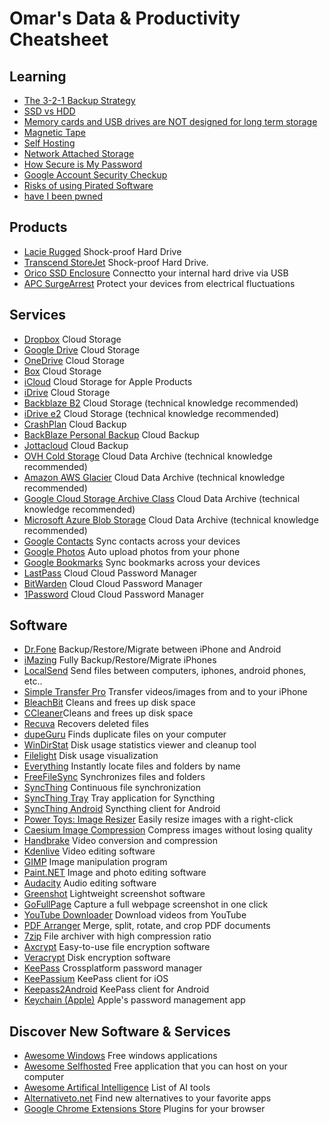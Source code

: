 # Omar's Data &amp; Productivity Cheatsheet

## Learning

- [The 3-2-1 Backup Strategy
](https://www.backblaze.com/blog/the-3-2-1-backup-strategy/)
- [SSD vs HDD](https://www.pcmag.com/comparisons/ssd-vs-hdd-whats-the-difference)
- [Memory cards and USB drives are NOT designed for long term storage](https://www.integralmemory.com/faq1/how-long-will-data-stay-valid-for-on-a-usb-drive/)
- [Magnetic Tape](https://www.nakivo.com/blog/tape-backup-overview/)
- [Self Hosting](https://ente.io/blog/self-hosting-101/)
- [Network Attached Storage](https://www.synology.com/en-global/dsm/solution/what-is-nas/for-home)
- [How Secure is My Password](https://www.security.org/how-secure-is-my-password/)
- [Google Account Security Checkup](https://myaccount.google.com/security-checkup/7)
- [Risks of using Pirated Software](https://en.iz.ru/en/1821959/dmitrii-bulgakov/take-board-how-hackers-spread-viruses-using-pirated-software)
- [have I been pwned](https://haveibeenpwned.com/)

## Products
- [Lacie Rugged](https://the-lacie.com/lacie-hard-drive-2tb/) Shock-proof Hard Drive
- [Transcend StoreJet](https://www.transcend-info.com/productexternal-hard-drive/storejet-25h3) Shock-proof Hard Drive.
- [Orico SSD Enclosure](https://oricotechs.com/collections/enclosure) Connectto your internal hard drive via USB
- [APC SurgeArrest](https://compuscience.com.eg/en/power-strip/1430-best-power-strip-apc-essential-surgearrest-1-outlet-230v-germany-black.html?srsltid=AfmBOop5tGLmpcmKHW8tmurT6aBlepZDyzdMEdd1ZS0K9tZq3aEHBZIK) Protect your devices from electrical fluctuations

## Services
- [Dropbox](https://www.dropbox.com/) Cloud Storage
- [Google Drive](https://drive.google.com/) Cloud Storage
- [OneDrive](https://www.microsoft.com/en-us/microsoft-365/onedrive/online-cloud-storage) Cloud Storage
- [Box](https://www.box.com/) Cloud Storage
- [iCloud](https://www.icloud.com/) Cloud Storage for Apple Products
- [iDrive](https://www.idrive.com/) Cloud Storage
- [Backblaze B2](https://www.backblaze.com/cloud-storage) Cloud Storage (technical knowledge recommended)
- [iDrive e2](https://www.idrive.com/s3-storage-e2/) Cloud Storage (technical knowledge recommended)
- [CrashPlan](https://www.crashplan.com/) Cloud Backup
- [BackBlaze Personal Backup](https://www.backblaze.com/cloud-backup/personal) Cloud Backup
- [Jottacloud](https://jottacloud.com/) Cloud Backup
- [OVH Cold Storage](https://www.ovhcloud.com/en/public-cloud/cold-archive/) Cloud Data Archive (technical knowledge recommended)
- [Amazon AWS Glacier](https://aws.amazon.com/s3/storage-classes/glacier/)  Cloud Data Archive (technical knowledge recommended)
- [Google Cloud Storage Archive Class](https://cloud.google.com/storage/docs/storage-classes#archive)  Cloud Data Archive (technical knowledge recommended)
- [Microsoft Azure Blob Storage](https://azure.microsoft.com/en-us/products/storage/blobs)  Cloud Data Archive (technical knowledge recommended)
- [Google Contacts](https://contacts.google.com/) Sync contacts across your devices
- [Google Photos](https://www.google.com/photos/) Auto upload photos from your phone
- [Google Bookmarks](https://support.google.com/chrome/answer/165139?hl=en&co=GENIE.Platform%3DAndroid) Sync bookmarks across your devices
- [LastPass](https://www.lastpass.com/) Cloud Cloud Password Manager
- [BitWarden](https://bitwarden.com/) Cloud Cloud Password Manager
- [1Password](https://1password.com/) Cloud Cloud Password Manager

## Software
- [Dr.Fone](https://drfone.wondershare.net/) Backup/Restore/Migrate between iPhone and Android
- [iMazing](https://imazing.com/) Fully Backup/Restore/Migrate iPhones
- [LocalSend](https://localsend.org/) Send files between computers, iphones, android phones, etc..
- [Simple Transfer Pro](https://rambax.com/simpletransfer) Transfer videos/images from and to your iPhone
- [BleachBit](https://www.bleachbit.org/) Cleans and frees up disk space
- [CCleaner](https://www.ccleaner.com/ccleaner-tc)Cleans and frees up disk space
- [Recuva](https://www.ccleaner.com/recuva) Recovers deleted files
- [dupeGuru](https://dupeguru.voltaicideas.net/) Finds duplicate files on your computer
- [WinDirStat](https://windirstat.net/) Disk usage statistics viewer and cleanup tool
- [Filelight](https://apps.kde.org/filelight/) Disk usage visualization
- [Everything](https://www.voidtools.com/) Instantly locate files and folders by name
- [FreeFileSync](https://freefilesync.org/) Synchronizes files and folders
- [SyncThing](https://syncthing.net/) Continuous file synchronization
- [SyncThing Tray](https://martchus.github.io/syncthingtray/) Tray application for Syncthing
- [SyncThing Android](https://play.google.com/store/apps/details?id=com.github.catfriend1.syncthingandroid&hl=en) Syncthing client for Android
- [Power Toys: Image Resizer](https://apps.microsoft.com/detail/xp89dcgq3k6vld?hl=en-US&gl=US) Easily resize images with a right-click
- [Caesium Image Compression](https://saerasoft.com/caesium) Compress images without losing quality
- [Handbrake](https://handbrake.fr/) Video conversion and compression 
- [Kdenlive](https://kdenlive.org/) Video editing software
- [GIMP](https://www.gimp.org/) Image manipulation program
- [Paint.NET](https://www.getpaint.net/) Image and photo editing software
- [Audacity](https://www.audacityteam.org/) Audio editing software
- [Greenshot](https://getgreenshot.org/) Lightweight screenshot software
- [GoFullPage](https://gofullpage.com/) Capture a full webpage screenshot in one click
- [YouTube Downloader](https://github.com/Tyrrrz/YoutubeDownloader/releases/latest) Download videos from YouTube
- [PDF Arranger](https://github.com/pdfarranger/pdfarranger/releases/latest/) Merge, split, rotate, and crop PDF documents
- [7zip](https://www.7-zip.org/) File archiver with high compression ratio
- [Axcrypt](https://axcrypt.net/information/legacy-downloads/) Easy-to-use file encryption software
- [Veracrypt](https://veracrypt.io/) Disk encryption software
- [KeePass](https://keepass.info/) Crossplatform password manager
- [KeePassium](https://keepassium.com/) KeePass client for iOS
- [Keepass2Android](https://play.google.com/store/apps/details?id=keepass2android.keepass2android) KeePass client for Android
- [Keychain (Apple)](https://www.intego.com/mac-security-blog/mac-and-ios-keychain-tutorial-how-apples-icloud-keychain-works/) Apple's password management app

## Discover New Software & Services
- [Awesome Windows](https://github.com/thechampagne/awesome-windows) Free windows applications
- [Awesome Selfhosted](https://github.com/awesome-selfhosted/awesome-selfhosted) Free application that you can host on your computer
- [Awesome Artifical Intelligence](https://github.com/mahseema/awesome-ai-tools) List of AI tools
- [Alternativeto.net](https://alternativeto.net/) Find new alternatives to your favorite apps
- [Google Chrome Extensions Store](https://chromewebstore.google.com/) Plugins for your browser




